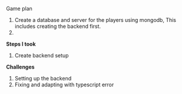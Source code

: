 Game plan

1. Create a database and server for the players using mongodb, This includes creating the backend first.
2.

**Steps I took**

1. Create backend setup

**Challenges**

1. Setting up the backend
2. Fixing and adapting with typescript error
